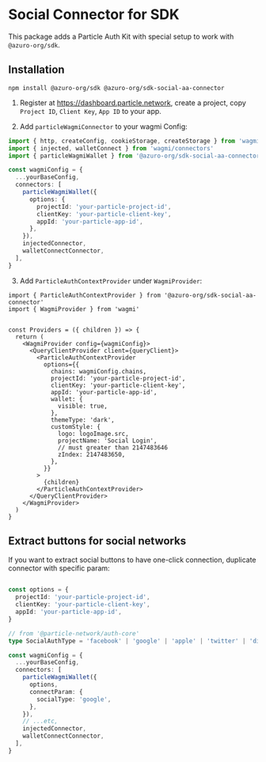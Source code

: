 # Social Connector for SDK

This package adds a Particle Auth Kit with special setup to work with `@azuro-org/sdk`. 

## Installation

```
npm install @azuro-org/sdk @azuro-org/sdk-social-aa-connector
```

1. Register at https://dashboard.particle.network, create a project, copy `Project ID`, `Client Key`, `App ID` to your app.

2. Add `particleWagmiConnector` to your wagmi Config:

```ts
import { http, createConfig, cookieStorage, createStorage } from 'wagmi'
import { injected, walletConnect } from 'wagmi/connectors'
import { particleWagmiWallet } from '@azuro-org/sdk-social-aa-connector'

const wagmiConfig = {
  ...yourBaseConfig,
  connectors: [
    particleWagmiWallet({
      options: {
        projectId: 'your-particle-project-id',
        clientKey: 'your-particle-client-key',
        appId: 'your-particle-app-id',
      },
    }),
    injectedConnector,
    walletConnectConnector,
  ],
}
```

3. Add `ParticleAuthContextProvider` under `WagmiProvider`:

```tsx
import { ParticleAuthContextProvider } from '@azuro-org/sdk-social-aa-connector'
import { WagmiProvider } from 'wagmi'


const Providers = ({ children }) => {
  return (
    <WagmiProvider config={wagmiConfig}>
      <QueryClientProvider client={queryClient}>
        <ParticleAuthContextProvider
          options={{
            chains: wagmiConfig.chains,
            projectId: 'your-particle-project-id',
            clientKey: 'your-particle-client-key',
            appId: 'your-particle-app-id',
            wallet: {
              visible: true,
            },
            themeType: 'dark',
            customStyle: {
              logo: logoImage.src,
              projectName: 'Social Login',
              // must greater than 2147483646
              zIndex: 2147483650, 
            },
          }}
        >
          {children}
        </ParticleAuthContextProvider>
      </QueryClientProvider>
    </WagmiProvider>
  )
}
```


## Extract buttons for social networks

If you want to extract social buttons to have one-click connection, duplicate connector with specific param:

```ts

const options = {
  projectId: 'your-particle-project-id',
  clientKey: 'your-particle-client-key',
  appId: 'your-particle-app-id',
}

// from '@particle-network/auth-core'
type SocialAuthType = 'facebook' | 'google' | 'apple' | 'twitter' | 'discord' | 'github' | 'twitch' | 'microsoft' | 'linkedin'

const wagmiConfig = {
  ...yourBaseConfig,
  connectors: [
    particleWagmiWallet({
      options,
      connectParam: {
        socialType: 'google',
      },
    }),
    // ...etc,
    injectedConnector,
    walletConnectConnector,
  ],
}
```


